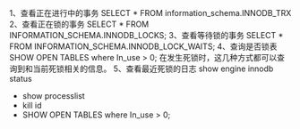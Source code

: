   1、查看正在进行中的事务
SELECT * FROM information_schema.INNODB_TRX
  2、查看正在锁的事务
SELECT * FROM INFORMATION_SCHEMA.INNODB_LOCKS;
  3、查看等待锁的事务
SELECT * FROM INFORMATION_SCHEMA.INNODB_LOCK_WAITS;
  4、查询是否锁表
SHOW OPEN TABLES where In_use > 0;
在发生死锁时，这几种方式都可以查询到和当前死锁相关的信息。
  5、查看最近死锁的日志
show engine innodb status

- show processlist
- kill id
- SHOW OPEN TABLES where In_use > 0;